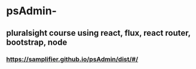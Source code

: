 # psAdmin-
## pluralsight course using react, flux, react router, bootstrap, node
### https://samplifier.github.io/psAdmin/dist/#/
